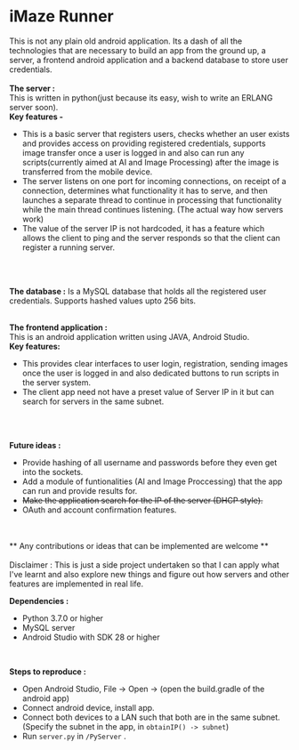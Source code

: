 # iMaze Runner

This is not any plain old android application. Its a dash of all the technologies that are necessary to build an app from the ground up, a server, a frontend android application and a backend database to store user credentials.
<br>
<br>
**The server :** 
<br>
This is written in python(just because its easy, wish to write an ERLANG server soon). 
<br>
**Key features -**
*  This is a basic server that registers users, checks whether an user exists and provides access on providing registered credentials, supports image transfer once a user is logged in and also can run any scripts(currently aimed at AI and Image Processing) after the image is transferred from the mobile device.
* The server listens on one port for incoming connections, on receipt of a connection, determines what functionality it has to serve, and then launches a separate thread to continue in processing that functionality while the main thread continues listening. (The actual way how servers work) 
* The value of the server IP is not hardcoded, it has a feature which allows the client to ping and the server responds so that the client can register a running server.
<br>
<br>

**The database :** Is a MySQL database that holds all the registered user credentials. Supports hashed values upto 256 bits. 
<br>
<br>

**The frontend application :** 
<br>
This is an android application written using JAVA, Android Studio.
<br>
**Key features:**
* This provides clear interfaces to user login, registration, sending images once the user is logged in and also dedicated buttons to run scripts in the server system.
* The client app need not have a preset value of Server IP in it but can search for servers in the same subnet. 
<br>
<br>

**Future ideas :** <br>
* Provide hashing of all username and passwords before they even get into the sockets.
* Add a module of funtionalities (AI and Image Proccessing) that the app can run and provide results for.
* ~~Make the application search for the IP of the server (DHCP style).~~
* OAuth and account confirmation features.
<br>
<br>
** Any contributions or ideas that can be implemented are welcome **
<br>
<br>
Disclaimer : This is just a side project undertaken so that I can apply what I've learnt and also explore new things and figure out how servers and other features are implemented in real life.


**Dependencies :**<br>
* Python 3.7.0 or higher
* MySQL server
* Android Studio with SDK 28 or higher
<br>

**Steps to reproduce :**<br>
* Open Android Studio, File -> Open -> (open the build.gradle of the android app)
* Connect android device, install app.
* Connect both devices to a LAN such that both are in the same subnet. (Specify the subnet in the app, in ```obtainIP() -> subnet```)
* Run ```server.py``` in ```/PyServer``` . 
